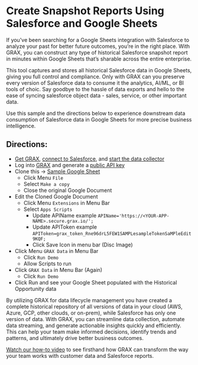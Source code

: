 # Create Snapshot Reports Using Salesforce and Google Sheets

If you've been searching for a Google Sheets integration with Salesforce to analyze your past for better future outcomes, you’re in the right place. With GRAX, you can construct any type of historical Salesforce snapshot report in minutes within Google Sheets that’s sharable across the entire enterprise. 

This tool captures and stores all historical Salesforce data in Google Sheets, giving you full control and compliance. Only with GRAX can you preserve every version of Salesforce data to consume it the analytics, AI/ML, or BI tools of choic. Say goodbye to the hassle of data exports and hello to the ease of syncing salesforce object data - sales, service, or other important data. 

Use this sample and the directions below to experience downstream data consumption of Salesforce data in Google Sheets for more precise business intelligence.

## Directions:

- [Get GRAX](https://www.grax.com/trial/?utm_medium=referral&utm_source=github&utm_campaign=gsheet), [connect to Salesforce](https://documentation.grax.com/docs/connecting-salesforce?utm_medium=referral&utm_source=github&utm_campaign=gsheet), and [start the data collector](https://documentation.grax.com/docs/auto-backup?utm_medium=referral&utm_source=github&utm_campaign=gsheet)
- Log into [GRAX](https://platform.grax.com/?utm_medium=referral&utm_source=github&utm_campaign=gsheet) and generate a [public API key](https://documentation.grax.com/docs/public-api?utm_medium=referral&utm_source=github&utm_campaign=gsheet)
- Clone this -> [Sample Google Sheet](https://docs.google.com/spreadsheets/d/1MbdocT6b1sB65HhmepzTgpNxCcg0KcyICZ5U6sPz_t4/edit#gid=514958285)
    - Click Menu ```File```
    - Select ```Make a copy```
    - Close the original Google Document
- Edit the Cloned Google Document
    - Click Menu ```Extensions``` in Menu Bar
    - Select ```Apps Scripts```
        - Update APIName example ```APIName='https://<YOUR-APP-NAME>.secure.grax.io/';```
        - Update APIToken example ```APIToken=grax_token_Rne96drL5FEW1SAMPLesampleTokenSaMPleEdit9KQF;```
        - Click Save Icon in menu bar (Disc Image)
- Click Menu ```GRAX Data``` in Menu Bar
    - Click ```Run Demo```
    - Allow Scripts to run
- Click ```GRAX Data``` in Menu Bar (Again)
    - Click ```Run Demo```
- Click Run and see your Google Sheet populated with the Historical Opportunity data

By utilizing GRAX for data lifecycle management you have created a complete historical repository of all versions of data in your cloud (AWS, Azure, GCP, other clouds, or on-prem), while Salesforce has only one version of data. With GRAX, you can streamline data collection, automate data streaming, and generate actionable insights quickly and efficiently. This can help your team make informed decisions, identify trends and patterns, and ultimately drive better business outcomes. 

[Watch our how-to video](https://www.grax.com/blog/how-to-pull-data-from-salesforce-to-google-sheets/?utm_medium=referral&utm_source=github&utm_campaign=gsheet) to see firsthand how GRAX can transform the way your team works with customer data and Salesforce reports.
